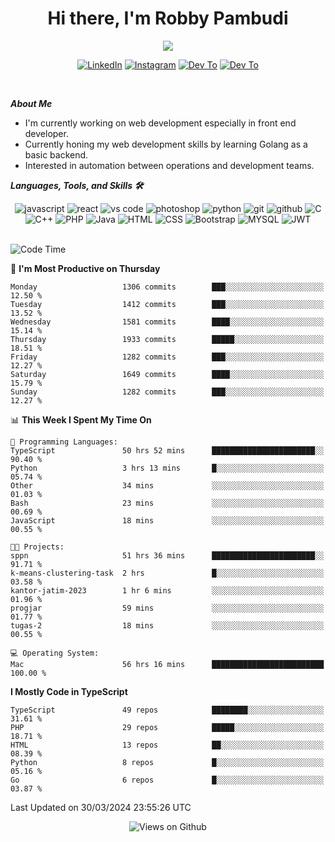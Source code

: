 <div align="center">
   <h1>Hi there, I'm Robby Pambudi </h1>

<img src="https://pronoun.cyou/x/y?subject=He&object=Him&height=20"> 
</div>

<p align='center'>
   <a href="https://www.linkedin.com/in/robbypambudi" target="_blank"><img src="https://img.shields.io/badge/LinkedIn-0077B5?style=for-the-badge&logo=linkedin&logoColor=white" alt="LinkedIn"></a>
   <a href="https://www.instagram.com/robbypambudi" target="_blank"><img src="https://img.shields.io/badge/Instagram-E4405F?style=for-the-badge&logo=instagram&logoColor=white" alt="Instagram"></a>
   <a href="https://dev.to/robbypambudi" target="_blank"><img src="https://img.shields.io/badge/dev.to-0A0A0A?style=for-the-badge&logo=dev.to&logoColor=white" alt="Dev To"></a>
   <a href="https://www.facebook.com/robbyulungpambudi" target="_blank"><img src="https://img.shields.io/badge/Facebook-1877F2?style=for-the-badge&logo=facebook&logoColor=white" alt="Dev To"></a>

</p> <p>
<br>
   
***About Me***
   
- I'm currently working on web development especially in front end developer.
- Currently honing my web development skills by learning Golang as a basic backend.
- Interested in automation between operations and development teams.
 
   
***Languages, Tools, and Skills 🛠***

   <div align="center">
   <img src="https://img.shields.io/badge/JavaScript-F7DF1E?style=for-the-badge&logo=javascript&logoColor=black" alt="javascript" />
      <img src="https://img.shields.io/badge/React-61DAFB?style=for-the-badge&logo=react&logoColor=black" alt="react" />
      <img src="https://img.shields.io/badge/vs%20code-007ACC?style=for-the-badge&logo=visual%20studio%20code&logoColor=white" alt="vs code" />
      <img src="https://img.shields.io/badge/adobe%20photoshop-31A8FF?style=for-the-badge&logo=adobe%20photoshop&logoColor=white" alt="photoshop" />
      <img src="https://img.shields.io/badge/python-3776AB?style=for-the-badge&logo=python&logoColor=white" alt="python" />
      <img src="https://img.shields.io/badge/Git-F05032?style=for-the-badge&logo=git&logoColor=white" alt="git" />
      <img src="https://img.shields.io/badge/GitHub-100000?style=for-the-badge&logo=github&logoColor=white" alt="github" />
      <img src="https://img.shields.io/badge/c-%2300599C.svg?style=for-the-badge&logo=c&logoColor=white" alt="C" />
      <img src="https://img.shields.io/badge/c++-%2300599C.svg?style=for-the-badge&logo=c%2B%2B&logoColor=white" alt="C++" />   
      <img src="https://img.shields.io/badge/PHP-777BB4?style=for-the-badge&logo=php&logoColor=white" alt="PHP" />
      <img src="https://img.shields.io/badge/Java-ED8B00?style=for-the-badge&logo=java&logoColor=white" alt="Java"/>
      <img src="https://img.shields.io/badge/HTML5-E34F26?style=for-the-badge&logo=html5&logoColor=white" alt="HTML" />
      <img src="https://img.shields.io/badge/CSS-239120?&style=for-the-badge&logo=css3&logoColor=white" alt ="CSS" />
      <img src="https://img.shields.io/badge/Bootstrap-563D7C?style=for-the-badge&logo=bootstrap&logoColor=white" alt="Bootstrap" />
      <img src="https://img.shields.io/badge/MySQL-00000F?style=for-the-badge&logo=mysql&logoColor=white" alt="MYSQL" />
      <img src="https://img.shields.io/badge/json%20web%20tokens-323330?style=for-the-badge&logo=json-web-tokens&logoColor=pink" alt="JWT" />
      
   </div><br>
   
<!--START_SECTION:waka-->
![Code Time](http://img.shields.io/badge/Code%20Time-1%2C182%20hrs%2032%20mins-blue)

📅 **I'm Most Productive on Thursday** 

```text
Monday                   1306 commits        ███░░░░░░░░░░░░░░░░░░░░░░   12.50 % 
Tuesday                  1412 commits        ███░░░░░░░░░░░░░░░░░░░░░░   13.52 % 
Wednesday                1581 commits        ████░░░░░░░░░░░░░░░░░░░░░   15.14 % 
Thursday                 1933 commits        █████░░░░░░░░░░░░░░░░░░░░   18.51 % 
Friday                   1282 commits        ███░░░░░░░░░░░░░░░░░░░░░░   12.27 % 
Saturday                 1649 commits        ████░░░░░░░░░░░░░░░░░░░░░   15.79 % 
Sunday                   1282 commits        ███░░░░░░░░░░░░░░░░░░░░░░   12.27 % 
```


📊 **This Week I Spent My Time On** 

```text
💬 Programming Languages: 
TypeScript               50 hrs 52 mins      ███████████████████████░░   90.40 % 
Python                   3 hrs 13 mins       █░░░░░░░░░░░░░░░░░░░░░░░░   05.74 % 
Other                    34 mins             ░░░░░░░░░░░░░░░░░░░░░░░░░   01.03 % 
Bash                     23 mins             ░░░░░░░░░░░░░░░░░░░░░░░░░   00.69 % 
JavaScript               18 mins             ░░░░░░░░░░░░░░░░░░░░░░░░░   00.55 % 

🐱‍💻 Projects: 
sppn                     51 hrs 36 mins      ███████████████████████░░   91.71 % 
k-means-clustering-task  2 hrs               █░░░░░░░░░░░░░░░░░░░░░░░░   03.58 % 
kantor-jatim-2023        1 hr 6 mins         ░░░░░░░░░░░░░░░░░░░░░░░░░   01.96 % 
progjar                  59 mins             ░░░░░░░░░░░░░░░░░░░░░░░░░   01.77 % 
tugas-2                  18 mins             ░░░░░░░░░░░░░░░░░░░░░░░░░   00.55 % 

💻 Operating System: 
Mac                      56 hrs 16 mins      █████████████████████████   100.00 % 
```

**I Mostly Code in TypeScript** 

```text
TypeScript               49 repos            ████████░░░░░░░░░░░░░░░░░   31.61 % 
PHP                      29 repos            █████░░░░░░░░░░░░░░░░░░░░   18.71 % 
HTML                     13 repos            ██░░░░░░░░░░░░░░░░░░░░░░░   08.39 % 
Python                   8 repos             █░░░░░░░░░░░░░░░░░░░░░░░░   05.16 % 
Go                       6 repos             █░░░░░░░░░░░░░░░░░░░░░░░░   03.87 % 
```




 Last Updated on 30/03/2024 23:55:26 UTC
<!--END_SECTION:waka-->

<div align="center">
<img src="https://komarev.com/ghpvc/?username=robbypambudi&color=green" alt="Views on Github" />
</div>

